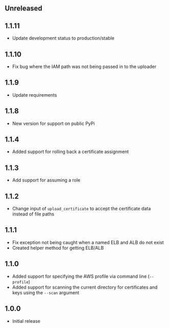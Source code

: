 ## Unreleased

## 1.1.11
- Update development status to production/stable

## 1.1.10
- Fix bug where the IAM path was not being passed in to the uploader

## 1.1.9
- Update requirements

## 1.1.8
- New version for support on public PyPi

## 1.1.4
- Added support for rolling back a certificate assignment

## 1.1.3
- Add support for assuming a role

## 1.1.2
- Change input of `upload_certificate` to accept the certificate data instead of file paths

## 1.1.1
- Fix exception not being caught when a named ELB and ALB do not exist
- Created helper method for getting ELB/ALB

## 1.1.0
- Added support for specifying the AWS profile via command line (`--profile`)
- Added support for scanning the current directory for certificates and keys using the `--scan` argument

## 1.0.0
- Initial release
